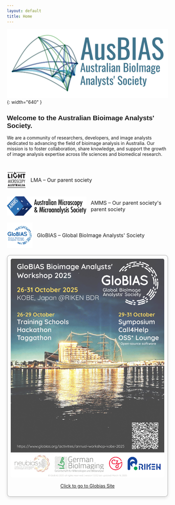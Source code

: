 ```yaml
---
layout: default
title: Home
---
```


<style>
@font-face {
  font-family: 'Oswald';
  src: url('/assets/fonts/oswald-regular.ttf') format('truetype');
}

h1, h2, h3, h4, h5, h6,
.site-title,
.site-nav,
.site-nav a {
  font-family: 'Oswald', sans-serif !important;
}

/* Two-column container */
.columns {
  display: flex;
  flex-wrap: wrap;
  justify-content: space-between;
  gap: 2em;
  margin-top: 2em;
}

/* Left column: nav and societies */
.column-left {
  flex: 1 1 55%;
  min-width: 250px;
}

/* Right column: poster */
.column-right {
  flex: 1 1 35%;
  min-width: 200px;
  text-align: center;
  border: 2px solid #ccc;
  padding: 10px;
  border-radius: 10px;
  box-shadow: 0 4px 10px rgba(0,0,0,0.1);
}
.column-right img {
  max-width: 100%;
  border-radius: 5px;
}

</style>

<link rel="shortcut icon" type="image/x-icon" href="favicon.ico?">

<!-- Logo -->
![Australian Bioimage Analysts' Society](assets/images/banner_logo_T.png){: width="640" }

<h2>Welcome to the Australian Bioimage Analysts' Society.</h2>

We are a community of researchers, developers, and image analysts dedicated to advancing the field of bioimage analysis in Australia. Our mission is to foster collaboration, share knowledge, and support the growth of image analysis expertise across life sciences and biomedical research.


<div class="columns">

  <div class="column-left" markdown="1">
    <div style="display: flex; flex-direction: column; gap: 1.5em; margin-top: 1em;">
      <a href="https://microscopy.org.au/lma/" target="_blank" title="Light Microscopy Australia" style="display: flex; align-items: center; text-decoration: none; gap: 1em;">
        <img src="/assets/images/lma_logo.jpg" alt="LMA" style="height: 60px;">
        <div style="font-size: 1rem; color: inherit;">LMA – Our parent society</div>
      </a>
      <a href="https://microscopy.org.au/" target="_blank" title="AMMS" style="display: flex; align-items: center; text-decoration: none; gap: 1em;">
        <img src="/assets/images/amms_logo.svg" alt="AMMS" style="height: 60px;">
        <div style="font-size: 1rem; color: inherit;">AMMS – Our parent society's parent society</div>
      </a>
      <a href="https://www.globias.org/" target="_blank" title="GloBIAS" style="display: flex; align-items: center; text-decoration: none; gap: 1em;">
        <img src="/assets/images/globias_logo.png" alt="GloBIAS" style="height: 80px;">
        <div style="font-size: 1rem; color: inherit;">GloBIAS – Global BioImage Analysts' Society</div>
      </a>
    </div>
  </div>
  

  <div class="column-right">
    <a href="https://www.globias.org/activities/annual-workshop-kobe-2025" target="_blank">
      <img src="/assets/images/GloBIAS2025_advertising-poster_v1.2.0-1.png" alt="Globias2025 advertising poster">
    </a>
    <p><a href="https://www.globias.org/activities/annual-workshop-kobe-2025" target="_blank">Click to go to Globias Site</a></p>
  </div>

</div>
